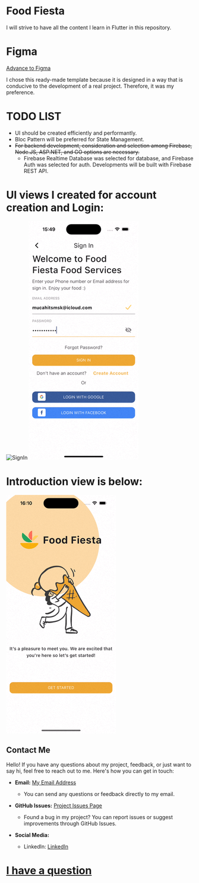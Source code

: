 # Food Fiesta
I will strive to have all the content I learn in Flutter in this repository.

# Figma
[Advance to Figma](https://www.figma.com/file/LQhk53Zfj03aOg6Z2Y1OMg/Food-App?type=design&node-id=0-1&mode=design&t=4mlpn1vqkTgpjQtf-0)

I chose this ready-made template because it is designed in a way that is conducive to the development of a real project. Therefore, it was my preference.

# TODO LIST

- UI should be created efficiently and performantly.
- Bloc Pattern will be preferred for State Management.
- <s>For backend development, consideration and selection among Firebase, Node.JS, ASP.NET, and GO options are necessary.</s>
  - Firebase Realtime Database was selected for database, and Firebase Auth was selected for auth. Developments will be built with Firebase REST API.

<!-- Last Page View: ![Last Page](last_page.png) -->

# UI views I created for account creation and Login:

![SignIn](/screenshots/sign_in.gif) ![SignUp](/screenshots/sign_up.gif)   

# Introduction view is below:

![SignIn](/screenshots/introduction.gif)


## Contact Me

Hello! If you have any questions about my project, feedback, or just want to say hi, feel free to reach out to me. Here's how you can get in touch:

- **Email:** [My Email Address](mailto:mucahitsmsk74@gmail.com)
  - You can send any questions or feedback directly to my email.

- **GitHub Issues:** [Project Issues Page](https://github.com/mucahitsimsek/food_fiesta/issues/issues)
  - Found a bug in my project? You can report issues or suggest improvements through GitHub Issues.

- **Social Media:**
  - LinkedIn: [LinkedIn](https://www.linkedin.com/in/mucahit-simsek/)

# [I have a question](https://github.com/mucahitsimsek/food_fiesta/issues/new)
